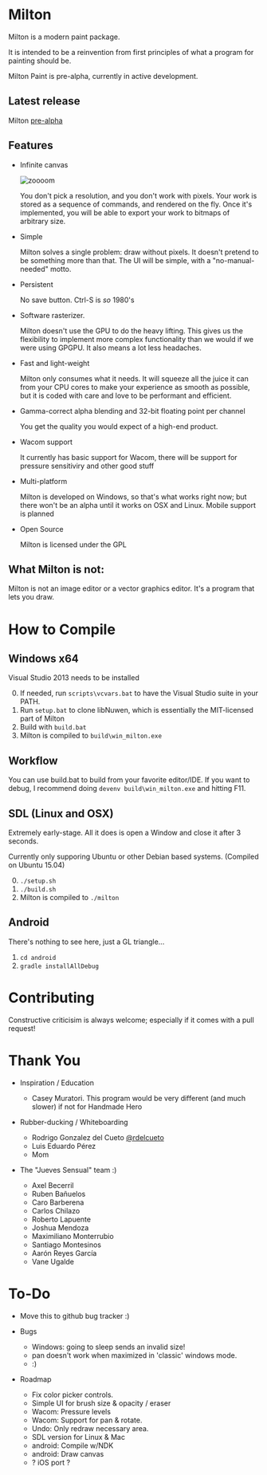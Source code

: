 Milton
======

Milton is a modern paint package.

It is intended to be a reinvention from first principles of what a program for painting should be.

Milton Paint is pre-alpha, currently in active development.

Latest release
--------------

Milton [pre-alpha](https://github.com/serge-rgb/milton/releases/tag/prealpha001)

Features
--------

- Infinite canvas

    ![zoooom](http://i.imgur.com/fqOhPlr.gif)

    You don't pick a resolution, and you don't work with pixels.  Your work is
    stored as a sequence of commands, and rendered on the fly. Once it's
    implemented, you will be able to export your work to bitmaps of arbitrary
    size.

- Simple

    Milton solves a single problem: draw without pixels. It doesn't pretend to be
    something more than that. The UI will be simple, with a "no-manual-needed" motto.

- Persistent

    No save button. Ctrl-S is *so* 1980's

- Software rasterizer.

    Milton doesn't use the GPU to do the heavy lifting. This gives us the
    flexibility to implement more complex functionality than we would if we were
    using GPGPU. It also means a lot less headaches.

- Fast and light-weight

    Milton only consumes what it needs. It will squeeze all the juice it can from your
    CPU cores to make your experience as smooth as possible, but it is coded
    with care and love to be performant and efficient.

- Gamma-correct alpha blending and 32-bit floating point per channel

    You get the quality you would expect of a high-end product.

- Wacom support

    It currently has basic support for Wacom, there will be support for pressure
    sensitiviry and other good stuff

- Multi-platform

    Milton is developed on Windows, so that's what works right now; but there won't be an alpha until
    it works on OSX and Linux. Mobile support is planned

- Open Source

    Milton is licensed under the GPL


What Milton is not:
-------------------

Milton is not an image editor or a vector graphics editor. It's a program that lets you draw.

How to Compile
==============

Windows x64
-----------

Visual Studio 2013 needs to be installed

0. If needed, run `scripts\vcvars.bat` to have the Visual Studio suite in your PATH.
1. Run `setup.bat` to clone libNuwen, which is essentially the MIT-licensed part of Milton
2. Build with `build.bat`
3. Milton is compiled to `build\win_milton.exe`

Workflow
--------

You can use build.bat to build from your favorite editor/IDE. If you want to
debug, I recommend doing `devenv build\win_milton.exe` and hitting F11.


SDL (Linux and OSX)
-------------------

Extremely early-stage. All it does is open a Window and close it after 3 seconds.

Currently only supporing Ubuntu or other Debian based systems. (Compiled on Ubuntu 15.04)

0. `./setup.sh`
1. `./build.sh`
2. Milton is compiled to `./milton`

Android
-------

There's nothing to see here, just a GL triangle...

1. `cd android`
2. `gradle installAllDebug`


Contributing
============
Constructive criticisim is always welcome; especially if it comes with a pull request!

Thank You
=========

* Inspiration / Education
    * Casey Muratori. This program would be very different (and much slower) if not for Handmade Hero

* Rubber-ducking / Whiteboarding
    * Rodrigo Gonzalez del Cueto [@rdelcueto](https://twitter.com/rdelcueto)
    * Luis Eduardo Pérez
    * Mom

* The "Jueves Sensual" team :)
    * Axel Becerril
    * Ruben Bañuelos
    * Caro Barberena
    * Carlos Chilazo
    * Roberto Lapuente
    * Joshua Mendoza
    * Maximiliano Monterrubio
    * Santiago Montesinos
    * Aarón Reyes García
    * Vane Ugalde


To-Do
=====

* Move this to github bug tracker :)

* Bugs
    * Windows: going to sleep sends an invalid size!
    * pan doesn't work when maximized in 'classic' windows mode.
    * :)

* Roadmap
    * Fix color picker controls.
    * Simple UI for brush size & opacity / eraser
    * Wacom: Pressure levels
    * Wacom: Support for pan & rotate.
    * Undo: Only redraw necessary area.
    * SDL version for Linux & Mac
    * android: Compile w/NDK
    * android: Draw canvas
    * ? iOS port ?

